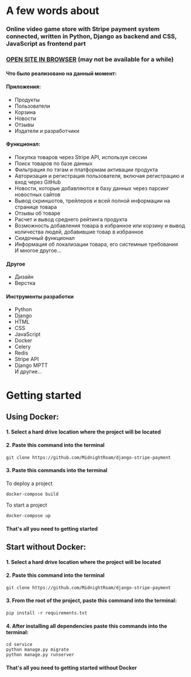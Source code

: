 # A few words about
### Online video game store with Stripe payment system connected, written in Python, Django as backend and CSS, JavaScript as frontend part
### <a href="http://uladzislau.pythonanywhere.com/">OPEN SITE IN BROWSER</a> (may not be available for a while)
#### Что было реализовано на данный момент:
#### Приложения:
<ul>
    <li>Продукты</li>
    <li>Пользователи</li>
    <li>Корзина</li>
    <li>Новости</li>
    <li>Отзывы</li>
    <li>Издатели и разработчики</li>
</ul>

#### Функционал:
<ul>
    <li>Покупка товаров через Stripe API, используя сессии</li>
    <li>Поиск товаров по базе данных</li>
    <li>Фильтрация по тэгам и платформам активации продукта</li>
    <li>Авторизация и регистрация пользователя, включая регистрацию и вход через GitHub</li>
    <li>Новости, которые добавляются в базу данных через парсинг новостных сайтов</li>
    <li>Вывод скриншотов, трейлеров и всей полной информации на странице товара</li>
    <li>Отзывы об товаре</li>
    <li>Расчет и вывод среднего рейтинга продукта</li>
    <li>Возможность добавления товара в избранное или корзину и вывод количества людей, добавившие товар в избранное</li>
    <li>Скидочный функционал</li>
    <li>Информация об локализации товара, его системные требования</li>
    И многое другое...
</ul>

#### Другое
<ul>
    <li>Дизайн</li>
    <li>Верстка</li>
</ul>

#### Инструменты разработки
<ul>
    <li>Python</li>
    <li>Django</li>
    <li>HTML</li>
    <li>CSS</li>
    <li>JavaScript</li>
    <li>Docker</li>
    <li>Celery</li>
    <li>Redis</li>
    <li>Stripe API</li>
    <li>Django MPTT</li>
    И другие...
</ul>

# Getting started
## Using Docker:
#### 1. Select a hard drive location where the project will be located

#### 2. Paste this command into the terminal

    git clone https://github.com/MidnightRoam/django-stripe-payment

#### 3. Paste this commands into the terminal
To deploy a project

    docker-compose build
To start a project

    docker-compose up

#### That's all you need to getting started


## Start without Docker:
#### 1. Select a hard drive location where the project will be located

#### 2. Paste this command into the terminal

    git clone https://github.com/MidnightRoam/django-stripe-payment

#### 3. From the root of the project, paste this command into the terminal:

    pip install -r requirements.txt

#### 4. After installing all dependencies paste this commands into the terminal:
    
    cd service 
    python manage.py migrate
    python manage.py runserver

#### That's all you need to getting started without Docker
